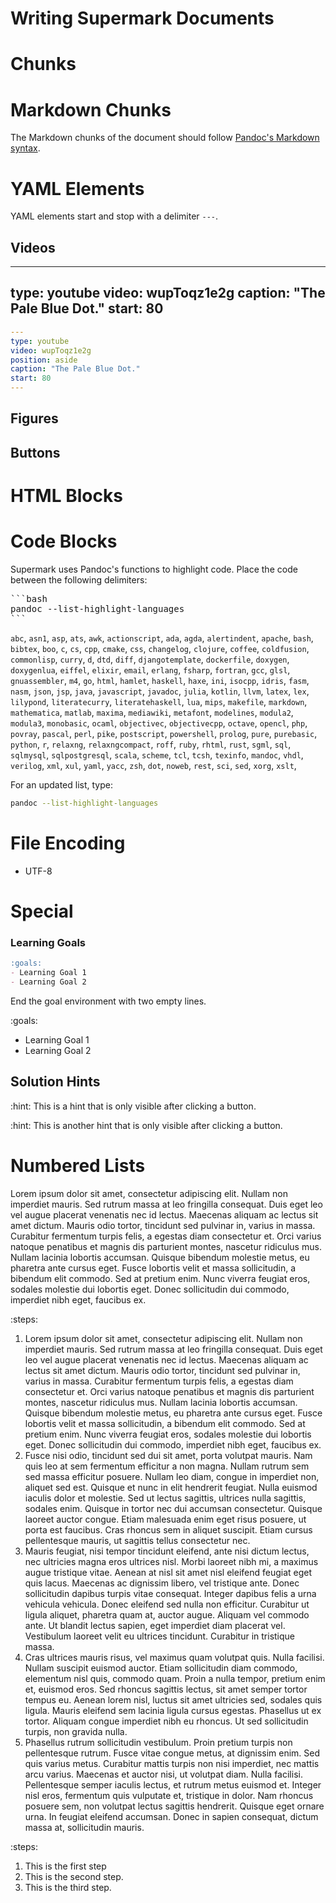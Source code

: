 # Writing Supermark Documents

# Chunks

# Markdown Chunks

The Markdown chunks of the document should follow [Pandoc's Markdown syntax](https://pandoc.org/MANUAL.html#pandocs-markdown).


# YAML Elements

YAML elements start and stop with a delimiter `---`.

## Videos


---
type: youtube
video: wupToqz1e2g
caption: "The Pale Blue Dot."
start: 80
---

```yaml
---
type: youtube
video: wupToqz1e2g
position: aside
caption: "The Pale Blue Dot."
start: 80
---
```

## Figures

## Buttons


# HTML Blocks


# Code Blocks

Supermark  uses Pandoc's functions to highlight code. Place the code between the following delimiters:


<div>
<pre>
```bash
pandoc --list-highlight-languages
```
</pre>
</div>


`abc`, `asn1`, `asp`, `ats`, `awk`, `actionscript`, `ada`, `agda`, `alertindent`, `apache`, `bash`, `bibtex`, `boo`, `c`, `cs`, `cpp`, `cmake`, `css`, `changelog`, `clojure`, `coffee`, `coldfusion`, `commonlisp`, `curry`, `d`, `dtd`, `diff`, `djangotemplate`, `dockerfile`, `doxygen`, `doxygenlua`, `eiffel`, `elixir`, `email`, `erlang`, `fsharp`, `fortran`, `gcc`, `glsl`, `gnuassembler`, `m4`, `go`, `html`, `hamlet`, `haskell`, `haxe`, `ini`, `isocpp`, `idris`, `fasm`, `nasm`, `json`, `jsp`, `java`, `javascript`, `javadoc`, `julia`, `kotlin`, `llvm`, `latex`, `lex`, `lilypond`, `literatecurry`, `literatehaskell`, `lua`, `mips`, `makefile`, `markdown`, `mathematica`, `matlab`, `maxima`, `mediawiki`, `metafont`, `modelines`, `modula2`, `modula3`, `monobasic`, `ocaml`, `objectivec`, `objectivecpp`, `octave`, `opencl`, `php`, `povray`, `pascal`, `perl`, `pike`, `postscript`, `powershell`, `prolog`, `pure`, `purebasic`, `python`, `r`, `relaxng`, `relaxngcompact`, `roff`, `ruby`, `rhtml`, `rust`, `sgml`, `sql`, `sqlmysql`, `sqlpostgresql`, `scala`, `scheme`, `tcl`, `tcsh`, `texinfo`, `mandoc`, `vhdl`, `verilog`, `xml`, `xul`, `yaml`, `yacc`, `zsh`, `dot`, `noweb`, `rest`, `sci`, `sed`, `xorg`, `xslt`,

For an updated list, type:

```bash
pandoc --list-highlight-languages
```

# File Encoding

  - UTF-8


# Special

### Learning Goals

```markdown
:goals:
- Learning Goal 1
- Learning Goal 2


```

End the goal environment with two empty lines.


:goals:
- Learning Goal 1
- Learning Goal 2



## Solution Hints


:hint: This is a hint that is only visible after clicking a button.



:hint: This is another hint that is only visible after clicking a button.



# Numbered Lists

Lorem ipsum dolor sit amet, consectetur adipiscing elit. Nullam non imperdiet mauris. Sed rutrum massa at leo fringilla consequat. Duis eget leo vel augue placerat venenatis nec id lectus. Maecenas aliquam ac lectus sit amet dictum. Mauris odio tortor, tincidunt sed pulvinar in, varius in massa. Curabitur fermentum turpis felis, a egestas diam consectetur et. Orci varius natoque penatibus et magnis dis parturient montes, nascetur ridiculus mus. Nullam lacinia lobortis accumsan. Quisque bibendum molestie metus, eu pharetra ante cursus eget. Fusce lobortis velit et massa sollicitudin, a bibendum elit commodo. Sed at pretium enim. Nunc viverra feugiat eros, sodales molestie dui lobortis eget. Donec sollicitudin dui commodo, imperdiet nibh eget, faucibus ex.

:steps:
1. Lorem ipsum dolor sit amet, consectetur adipiscing elit. Nullam non imperdiet mauris. Sed rutrum massa at leo fringilla consequat. Duis eget leo vel augue placerat venenatis nec id lectus. Maecenas aliquam ac lectus sit amet dictum. Mauris odio tortor, tincidunt sed pulvinar in, varius in massa. Curabitur fermentum turpis felis, a egestas diam consectetur et. Orci varius natoque penatibus et magnis dis parturient montes, nascetur ridiculus mus. Nullam lacinia lobortis accumsan. Quisque bibendum molestie metus, eu pharetra ante cursus eget. Fusce lobortis velit et massa sollicitudin, a bibendum elit commodo. Sed at pretium enim. Nunc viverra feugiat eros, sodales molestie dui lobortis eget. Donec sollicitudin dui commodo, imperdiet nibh eget, faucibus ex.
2. Fusce nisi odio, tincidunt sed dui sit amet, porta volutpat mauris. Nam quis leo at sem fermentum efficitur a non magna. Nullam rutrum sem sed massa efficitur posuere. Nullam leo diam, congue in imperdiet non, aliquet sed est. Quisque et nunc in elit hendrerit feugiat. Nulla euismod iaculis dolor et molestie. Sed ut lectus sagittis, ultrices nulla sagittis, sodales enim. Quisque in tortor nec dui accumsan consectetur. Quisque laoreet auctor congue. Etiam malesuada enim eget risus posuere, ut porta est faucibus. Cras rhoncus sem in aliquet suscipit. Etiam cursus pellentesque mauris, ut sagittis tellus consectetur nec.
3. Mauris feugiat, nisi tempor tincidunt eleifend, ante nisi dictum lectus, nec ultricies magna eros ultrices nisl. Morbi laoreet nibh mi, a maximus augue tristique vitae. Aenean at nisl sit amet nisl eleifend feugiat eget quis lacus. Maecenas ac dignissim libero, vel tristique ante. Donec sollicitudin dapibus turpis vitae consequat. Integer dapibus felis a urna vehicula vehicula. Donec eleifend sed nulla non efficitur. Curabitur ut ligula aliquet, pharetra quam at, auctor augue. Aliquam vel commodo ante. Ut blandit lectus sapien, eget imperdiet diam placerat vel. Vestibulum laoreet velit eu ultrices tincidunt. Curabitur in tristique massa.
4. Cras ultrices mauris risus, vel maximus quam volutpat quis. Nulla facilisi. Nullam suscipit euismod auctor. Etiam sollicitudin diam commodo, elementum nisl quis, commodo quam. Proin a nulla tempor, pretium enim et, euismod eros. Sed rhoncus sagittis lectus, sit amet semper tortor tempus eu. Aenean lorem nisl, luctus sit amet ultricies sed, sodales quis ligula. Mauris eleifend sem lacinia ligula cursus egestas. Phasellus ut ex tortor. Aliquam congue imperdiet nibh eu rhoncus. Ut sed sollicitudin turpis, non gravida nulla.
5. Phasellus rutrum sollicitudin vestibulum. Proin pretium turpis non pellentesque rutrum. Fusce vitae congue metus, at dignissim enim. Sed quis varius metus. Curabitur mattis turpis non nisi imperdiet, nec mattis arcu varius. Maecenas et auctor nisi, ut volutpat diam. Nulla facilisi. Pellentesque semper iaculis lectus, et rutrum metus euismod et. Integer nisl eros, fermentum quis vulputate et, tristique in dolor. Nam rhoncus posuere sem, non volutpat lectus sagittis hendrerit. Quisque eget ornare urna. In feugiat eleifend accumsan. Donec in sapien consequat, dictum massa at, sollicitudin mauris.


:steps:
1. This is the first step
2. This is the second step.
3. This is the third step.

